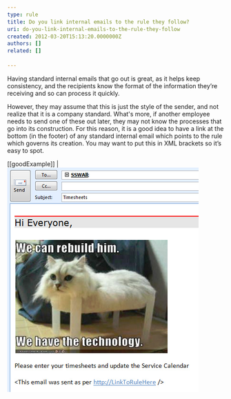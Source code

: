 ```yaml
---
type: rule
title: Do you link internal emails to the rule they follow?
uri: do-you-link-internal-emails-to-the-rule-they-follow
created: 2012-03-20T15:13:20.0000000Z
authors: []
related: []

---
```


Having standard internal emails that go out is great, as it helps keep consistency, and the recipients know the format of the information they’re receiving and so can process it quickly.
 
However, they may assume that this is just the style of the sender, and not realize that it is a company standard. What's more, if another employee needs to send one of these out later, they may not know the processes that go into its construction. For this reason, it is a good idea to have a link at the bottom (in the footer) of any standard internal email which points to the rule which governs its creation. You may want to put this in XML brackets so it’s easy to spot.

[[goodExample]]
| ![the email links to the standard that explains how to write it](link-to-rule.jpg)

